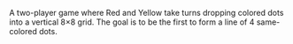 A two-player game where Red and Yellow take turns dropping colored dots into a vertical 8×8 grid. The goal is to be the first to form a line of 4 same-colored dots.
